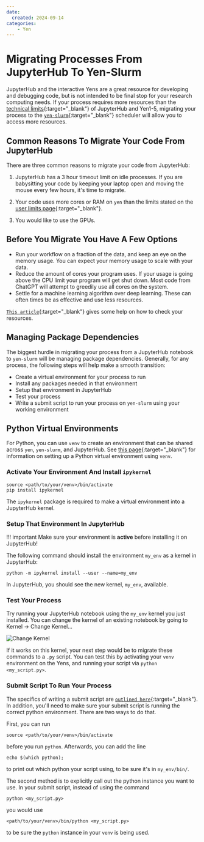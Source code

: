 ```yaml
---
date:
  created: 2024-09-14
categories:
    - Yen
---
```


<!-- ---
title: Migrating Processes From JupyterHub to Yen-Slurm
layout: indexPages/yen
subHeader: How to migrate processes
keywords: yen, web, jupyter, cluster, server
category: yen
parent: yen
order: 6
updateDate: 2023-12-18
--- -->

# Migrating Processes From JupyterHub To Yen-Slurm

JupyterHub and the interactive Yens are a great resource for developing and debugging code, but is not intended to be final stop for your research computing needs.  If your process requires more resources than the [technical limits](/_policies/user_limits/){:target="_blank"} of JupyterHub and Yen1-5, migrating your process to the [`yen-slurm`](/_user_guide/slurm/){:target="_blank"} scheduler</a> will allow you to access more resources.

## Common Reasons To Migrate Your Code From JupyterHub

There are three common reasons to migrate your code from JupyterHub:

1. JupyterHub has a 3 hour timeout limit on idle processes. If you are babysitting your code by keeping your laptop open and moving the mouse every few hours, it's time to migrate.

2. Your code uses more cores or RAM on `yen` than the limits stated on the [user limits page](/_policies/user_limits){:target="_blank"}. 

3. You would like to use the GPUs.


## Before You Migrate You Have A Few Options

* Run your workflow on a fraction of the data, and keep an eye on the memory usage.  You can expect your memory usage to scale with your data.
* Reduce the amount of cores your program uses.  If your usage is going above the CPU limit your program will get shut down.  Most code from ChatGPT will attempt to greedily use all cores on the system.
* Settle for a machine learning algorithm over deep learning. These can often times be as effective and use less resources.

[`This article`](/_user_guide/best_practices_monitor_usage/){:target="_blank"} gives some help on how to check your resources.  


## Managing Package Dependencies

The biggest hurdle in migrating your process from a JupyterHub notebook to `yen-slurm` will be managing package dependencies.  Generally, for any process, the following steps will help make a smooth transition:

* Create a virtual environment for your process to run
* Install any packages needed in that environment
* Setup that environment in JupyterHub
* Test your process 
* Write a submit script to run your process on `yen-slurm` using your working environment


## Python Virtual Environments

For Python, you can use `venv` to create an environment that can be shared across `yen`, `yen-slurm`, and JupyterHub. See [this page](/_user_guide/best_practices_python_env/){:target="_blank"} for information on setting up a Python virtual environment using `venv`.

### Activate Your Environment And Install `ipykernel`

```title="Terminal Command"
source <path/to/your/venv>/bin/activate
pip install ipykernel
```
The `ipykernel` package is required to make a virtual environment into a JupyterHub kernel.

### Setup That Environment In JupyterHub

!!! important
    Make sure your environment is **active** before installing it on JupyterHub!

The following command should install the environment `my_env` as a kernel in JupyterHub:

```title="Terminal Command"
python -m ipykernel install --user --name=my_env
```
          
In JupyterHub, you should see the new kernel, `my_env`, available. 


### Test Your Process

Try running your JupyterHub notebook using the `my_env` kernel you just installed.  You can change the kernel of an existing notebook by going to Kernel -> Change Kernel...

![Change Kernel](/assets/images/jupyterhub_changekernel.png)

If it works on this kernel, your next step would be to migrate these commands to a `.py` script.  You can test this by activating your `venv` environment on the Yens, and running your script via `python <my_script.py>`.

### Submit Script To Run Your Process

The specifics of writing a submit script are [`outlined here`](/_user_guide/slurm/){:target="_blank"}.  In addition, you'll need to make sure your submit script is running the correct python environment.  There are two ways to do that.

First, you can run 
```title="Terminal Command"
source <path/to/your/venv>/bin/activate
``` 
before you run `python`.  Afterwards, you can add the line 
```title="Terminal Command"
echo $(which python);
``` 
to print out which python your script using, to be sure it's in `my_env/bin/`.


The second method is to explicitly call out the python instance you want to use.  In your submit script, instead of using the command
```{ .yaml .no-copy }
python <my_script.py>
```
you would use 
```{ .yaml .no-copy }
<path/to/your/venv>/bin/python <my_script.py>
``` 
to be sure the `python` instance in your `venv` is being used.

